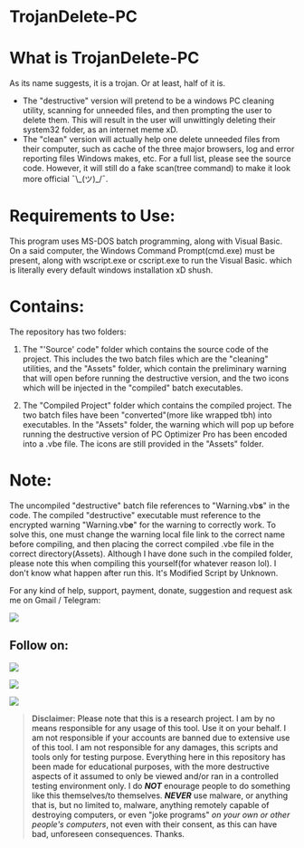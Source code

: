 # TrojanDelete-PC

# What is TrojanDelete-PC
As its name suggests, it is a trojan. Or at least, half of it is. 
  - The "destructive" version will pretend to be a windows PC cleaning utility, scanning for unneeded files, and then prompting the user to delete them. This will result in the user will unwittingly deleting their system32 folder, as an internet meme xD.
  - The "clean" version will actually help one delete unneeded files from their computer, such as cache of the three major browsers, log and error reporting files Windows makes, etc. For a full list, please see the source code. However, it will still do a fake scan(tree command) to make it look more official ¯\\\_(ツ)\_/¯.
  
# Requirements to Use:
This program uses MS-DOS batch programming, along with Visual Basic. On a said computer, the Windows Command Prompt(cmd.exe) must be present, along with wscript.exe or cscript.exe to run the Visual Basic. which is literally every default windows installation xD shush.

# Contains:
The repository has two folders:
1) The "'Source' code" folder which contains the source code of the project. This includes the two batch files which are the "cleaning" utilities, and the "Assets" folder, which contain the preliminary warning that will open before running the destructive version, and the two icons which will be injected in the "compiled" batch executables.

2) The "Compiled Project" folder which contains the compiled project. The two batch files have been "converted"(more like wrapped tbh) into executables. In the "Assets" folder, the warning which will pop up before running the destructive version of PC Optimizer Pro has been encoded into a .vbe file. The icons are still provided in the "Assets" folder. 
  
# Note:
The uncompiled "destructive" batch file references to "Warning.vb**s**" in the code. The compiled "destructive" executable must reference to the encrypted warning "Warning.vb**e**" for the warning to correctly work. To solve this, one must change the warning local file link to the correct name before compiling, and then placing the correct compiled .vbe file in the correct directory(Assets). Although I have done such in the compiled folder, please note this when compiling this yourself(for whatever reason lol). I don't know what happen after run this. It's Modified Script by Unknown.

For any kind of help, support, payment, donate, suggestion and request ask me on Gmail / Telegram:

<a href="https://t.me/CyberClans"><img src="https://img.shields.io/badge/Telegram-Group%20Telegram%20Join-blue.svg?logo=telegram"></a>

## Follow on:
<p align="left">
<a href="https://github.com/palahsu"><img src="https://img.shields.io/badge/GitHub-Follow%20on%20GitHub-inactive.svg?logo=github"></a>
</p><p align="left">
<a href="https://www.facebook.com/aduri.knox01/"><img src="https://img.shields.io/badge/Facebook-Follow%20on%20Facebook-blue.svg?logo=facebook"></a>
</p><p align="left">
<a href="https://t.me/AD0000000"><img src="https://img.shields.io/badge/Telegram-Contact%20Telegram%20Profile-blue.svg?logo=telegram"></a>
</p><p align="left"> 

> **Disclaimer**<a name="disclaimer" />: Please note that this is a research project. I am by no means responsible for any usage of this tool. Use it on your behalf. I am not responsible if your accounts are banned due to extensive use of this tool. I am not responsible for any damages, this scripts and tools only for testing purpose. Everything here in this repository has been made for educational purposes, with the more destructive aspects of it assumed to only be viewed and/or ran in a controlled testing environment only. I do ***NOT*** enourage people to do something like this themselves/to themselves. ***NEVER*** use malware, or anything that is, but no limited to, malware, anything remotely capable of destroying computers, or even "joke programs" *on your own or other people's computers*, not even with their consent, as this can have bad, unforeseen consequences. Thanks.


